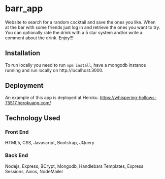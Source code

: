 # barr_app
Website to search for a random cocktail and save the ones you like. When at the bar with some friends just log in and retrieve the ones you want to try. You can optionally rate the drink with a 5 star system and/or write a comment about the drink. Enjoy!!!
## Installation
To run locally you need to run ``` npm install ```, have a mongodb instance running and run locally on http://localhost:3000.
## Deployment
An example of this app is deployed at Heroku.
https://whispering-hollows-75517.herokuapp.com/
## Technology Used
### Front End
HTML5,
CSS,
Javascript,
Bootstrap,
JQuery
### Back End
Nodejs,
Express,
BCrypt,
Mongodb,
Handlebars Templates,
Express Sessions,
Axios,
NodeMailer
